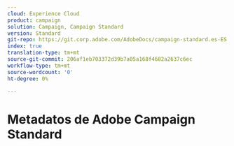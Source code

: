 ```yaml
---
cloud: Experience Cloud
product: campaign
solution: Campaign, Campaign Standard
version: Standard
git-repo: https://git.corp.adobe.com/AdobeDocs/campaign-standard.es-ES
index: true
translation-type: tm+mt
source-git-commit: 206af1eb703372d39b7a05a168f4682a2637c6ec
workflow-type: tm+mt
source-wordcount: '0'
ht-degree: 0%

---
```



# Metadatos de Adobe Campaign Standard
